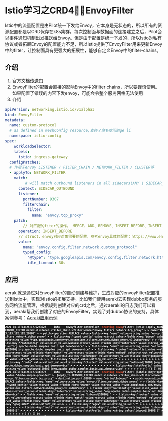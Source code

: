 # Istio学习之CRD4⃣️：EnvoyFilter

Istio中的流量配置是由Pilot统一下发给Envoy，它本身是无状态的，所以所有的资源配置都是以CRD保存在k8s集群。每次控制面与数据面的连接建立之后，Pilot会以事件通知机制出发推送给Envoy。但是由于配置是统一下发的，所以Istio对私有协议或者拓展Envoy的配置能力不足，所以Istio提供了EnvoyFilter用来更新Envoy中的filter，让控制面具有更强大的拓展性，能够自定义Envoy中的filter-chains。



## 介绍

1. 官方文档[传送门](https://istio.io/latest/zh/docs/reference/config/networking/envoy-filter/#EnvoyFilter-Patch)
2. EnvoyFilter的配置会直接的影响Envoy中的filter chains，所以要谨慎使用。如果配置了错误的内容下发envoy，可能会令整个服务网格无法使用
3. 介绍

```yaml
apiVersion: networking.istio.io/v1alpha3
kind: EnvoyFilter
metadata:
  name: custom-protocol
  # as defined in meshConfig resource,支持了命名空间的ge li
  namespace: istio-config
spec:
	workloadSelector:
    labels:
      istio: ingress-gateway
  configPatches:
  # 作用于envoy LISTENER / FILTER_CHAIN / NETWORK_FILTER / CLUSTER等
  - applyTo: NETWORK_FILTER
    match:
    	 # will match outbound listeners in all sidecars(ANY \ SIDECAR_INBOUND \ SIDECAR_OUTBOUND \ GATEWAY)
      context: SIDECAR_OUTBOUND
      listener:
        portNumber: 9307
        filterChain:
          filter:
            name: "envoy.tcp_proxy"
    patch:
    	// 对匹配的fiter的操作， MERGE、ADD、REMOVE、INSERT_BEFORE、INSERT_AFTER
      operation: INSERT_BEFORE
      // struct，envoy对应对象需要的配置，参考envoy具体的配置：https://www.envoyproxy.io/docs/envoy/latest/configuration/configuration
      value:
        name: "envoy.config.filter.network.custom_protocol"
        typed_config:
          "@type": "type.googleapis.com/envoy.config.filter.network.http_connection_manager.v2.HttpConnectionManager"
          idle_timeout: 30s
```



## 应用

aeraki就是通过对EnvoyFilter的自动创建与维护，生成对应的envoyFilter配置推送到Istio中，实现对Istio的拓展支持。比如我们使用aeraki去实现dubbo服务的服务网格流量管理，根据规则创建对应的crd之后，通过aeraki的日志我们可以看到，aeraki帮我们创建了对应的EnvoyFilter，实现了对dubbo协议的支持，具体案例参考：[Aeraki应用示例](../../istio-ecology/aeraki/case.md)

![](../../static/img/istio-concepts/crd/envoyfilter-aeraki-log.png)

